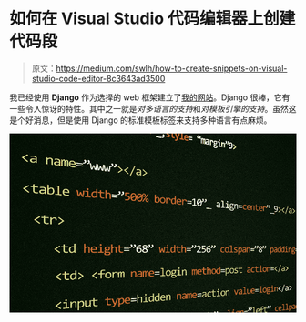 # 如何在 Visual Studio 代码编辑器上创建代码段

> 原文：<https://medium.com/swlh/how-to-create-snippets-on-visual-studio-code-editor-8c3643ad3500>

我已经使用 **Django** 作为选择的 web 框架建立了[我的网站](http://fabiomolinar.com)。Django 很棒，它有一些令人惊讶的特性。其中之一就是*对多语言的支持*和*对模板引擎的支持*。虽然这是个好消息，但是使用 Django 的标准模板标签来支持多种语言有点麻烦。

![](img/4d05eadad5c23e0fcd5d6746869c7253.png)